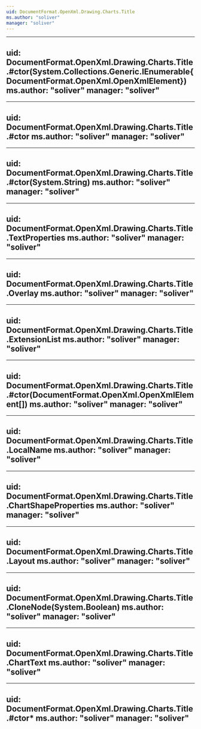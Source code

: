 ```yaml
---
uid: DocumentFormat.OpenXml.Drawing.Charts.Title
ms.author: "soliver"
manager: "soliver"
---
```


---
uid: DocumentFormat.OpenXml.Drawing.Charts.Title.#ctor(System.Collections.Generic.IEnumerable{DocumentFormat.OpenXml.OpenXmlElement})
ms.author: "soliver"
manager: "soliver"
---

---
uid: DocumentFormat.OpenXml.Drawing.Charts.Title.#ctor
ms.author: "soliver"
manager: "soliver"
---

---
uid: DocumentFormat.OpenXml.Drawing.Charts.Title.#ctor(System.String)
ms.author: "soliver"
manager: "soliver"
---

---
uid: DocumentFormat.OpenXml.Drawing.Charts.Title.TextProperties
ms.author: "soliver"
manager: "soliver"
---

---
uid: DocumentFormat.OpenXml.Drawing.Charts.Title.Overlay
ms.author: "soliver"
manager: "soliver"
---

---
uid: DocumentFormat.OpenXml.Drawing.Charts.Title.ExtensionList
ms.author: "soliver"
manager: "soliver"
---

---
uid: DocumentFormat.OpenXml.Drawing.Charts.Title.#ctor(DocumentFormat.OpenXml.OpenXmlElement[])
ms.author: "soliver"
manager: "soliver"
---

---
uid: DocumentFormat.OpenXml.Drawing.Charts.Title.LocalName
ms.author: "soliver"
manager: "soliver"
---

---
uid: DocumentFormat.OpenXml.Drawing.Charts.Title.ChartShapeProperties
ms.author: "soliver"
manager: "soliver"
---

---
uid: DocumentFormat.OpenXml.Drawing.Charts.Title.Layout
ms.author: "soliver"
manager: "soliver"
---

---
uid: DocumentFormat.OpenXml.Drawing.Charts.Title.CloneNode(System.Boolean)
ms.author: "soliver"
manager: "soliver"
---

---
uid: DocumentFormat.OpenXml.Drawing.Charts.Title.ChartText
ms.author: "soliver"
manager: "soliver"
---

---
uid: DocumentFormat.OpenXml.Drawing.Charts.Title.#ctor*
ms.author: "soliver"
manager: "soliver"
---
